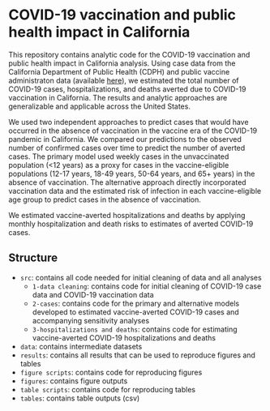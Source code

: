 # COVID-19 vaccination and public health impact in California

This repository contains analytic code for the COVID-19 vaccination and public health impact in California analysis. Using case data from the California Department of Public Health (CDPH) and public vaccine administraton data (available [here](https://data.chhs.ca.gov/dataset/vaccine-progress-dashboard/resource/faee36da-bd8c-40f7-96d4-d8f283a12b0a)), we estimated the total number of COVID-19 cases, hospitalizations, and deaths averted due to COVID-19 vaccination in California. The results and analytic approaches are generalizable and applicable across the United States.

We used two independent approaches to predict cases that would have occurred in the absence of vaccination in the vaccine era of the COVID-19 pandemic in California. We compared our predictions to the observed number of confirmed cases over time to predict the number of averted cases. The primary model used weekly cases in the unvaccinated population (<12 years) as a proxy for cases in the vaccine-eligible populations (12-17 years, 18-49 years, 50-64 years, and 65+ years) in the absence of vaccination. The alternative approach directly incorporated vaccination data and the estimated risk of infection in each vaccine-eligible age group to predict cases in the absence of vaccination.

We estimated vaccine-averted hospitalizations and deaths by applying monthly hospitalization and death risks to estimates of averted COVID-19 cases.

## Structure
- `src`: contains all code needed for initial cleaning of data and all analyses
  - `1-data cleaning`: contains code for initial cleaning of COVID-19 case data and COVID-19 vaccination data
  - `2-cases`: contains code for the primary and alternative models developed to estimated vaccine-averted COVID-19 cases and accompanying sensitivity analyses
  - `3-hospitalizations and deaths`: contains code for estimating vaccine-averted COVID-19 hospitalizations and deaths
- `data`: contains intermediate datasets 
- `results`: contains all results that can be used to reproduce figures and tables
- `figure scripts`: contains code for reproducing figures
- `figures`: contains figure outputs
- `table scripts`: contains code for reproducing tables
- `tables`: contains table outputs (csv) 

